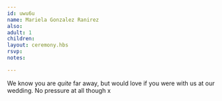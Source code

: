 ```yaml
---
id: uwu6u
name: Mariela Gonzalez Ranirez
also:
adult: 1
children:
layout: ceremony.hbs
rsvp:
notes:

---
```


We know you are _quite_ far away, but would love if you were with us at our wedding. No pressure at all though x
